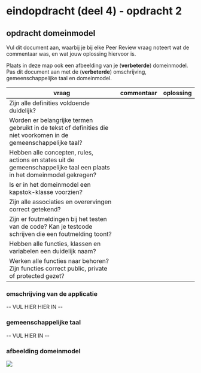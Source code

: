 # eindopdracht (deel 4) - opdracht 2

## opdracht domeinmodel

Vul dit document aan, waarbij je bij elke Peer Review vraag noteert wat de commentaar was, en wat jouw oplossing hiervoor is.

Plaats in deze map ook een afbeelding van je (**verbeterde**) domeinmodel. Pas dit document aan met de (**verbeterde**) omschrijving, gemeenschappelijke taal en domeinmodel.

| vraag | commentaar | oplossing | 
| --- | --- | --- |
| Zijn alle definities voldoende duidelijk? |  |  |
| Worden er belangrijke termen gebruikt in de tekst of definities die niet voorkomen in de gemeenschappelijke taal? |  |  |
| Hebben alle concepten, rules, actions en states uit de gemeenschappelijke taal een plaats in het domeinmodel gekregen? |  |  |
| Is er in het domeinmodel een kapstok-klasse voorzien? |  |  |
| Zijn alle associaties en overervingen correct getekend? |  |  |
| Zijn er foutmeldingen bij het testen van de code? Kan je testcode schrijven die een foutmelding toont? |  |  |
| Hebben alle functies, klassen en variabelen een duidelijk naam? |  |   |
| Werken alle functies naar behoren? Zijn functies correct public, private of protected gezet? |  |   |



### omschrijving van de applicatie

-- VUL HIER HIER IN --

### gemeenschappelijke taal

-- VUL HIER IN --

### afbeelding domeinmodel

<img src="#">
